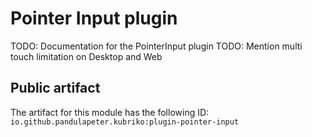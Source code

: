 # Pointer Input plugin
TODO: Documentation for the PointerInput plugin
TODO: Mention multi touch limitation on Desktop and Web

## Public artifact
The artifact for this module has the following ID:
`io.github.pandulapeter.kubriko:plugin-pointer-input`